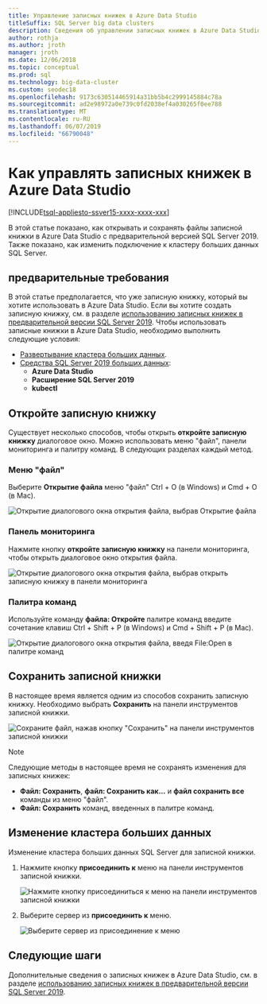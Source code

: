 ```yaml
---
title: Управление записных книжек в Azure Data Studio
titleSuffix: SQL Server big data clusters
description: Сведения об управлении записных книжек в Azure Data Studio. Это включает в себя Открытие записных книжек, их сохранение и изменение подключения кластера больших данных.
author: rothja
ms.author: jroth
manager: jroth
ms.date: 12/06/2018
ms.topic: conceptual
ms.prod: sql
ms.technology: big-data-cluster
ms.custom: seodec18
ms.openlocfilehash: 9173c630514465914a31bb5b4c2999145884c78a
ms.sourcegitcommit: ad2e98972a0e739c0fd2038ef4a030265f0ee788
ms.translationtype: MT
ms.contentlocale: ru-RU
ms.lasthandoff: 06/07/2019
ms.locfileid: "66790048"
---
```

# <a name="how-to-manage-notebooks-in-azure-data-studio"></a>Как управлять записных книжек в Azure Data Studio

[!INCLUDE[tsql-appliesto-ssver15-xxxx-xxxx-xxx](../includes/tsql-appliesto-ssver15-xxxx-xxxx-xxx.md)]

В этой статье показано, как открывать и сохранять файлы записной книжки в Azure Data Studio с предварительной версией SQL Server 2019. Также показано, как изменить подключение к кластеру больших данных SQL Server.

## <a name="prerequisites"></a>предварительные требования

В этой статье предполагается, что уже записную книжку, который вы хотите использовать в Azure Data Studio. Если вы хотите создать записную книжку, см. в разделе [использованию записных книжек в предварительной версии SQL Server 2019](notebooks-guidance.md). Чтобы использовать записные книжки в Azure Data Studio, необходимо выполнить следующие условия:

- [Развертывание кластера больших данных](quickstart-big-data-cluster-deploy.md).
- [Средства SQL Server 2019 больших данных](deploy-big-data-tools.md):
   - **Azure Data Studio**
   - **Расширение SQL Server 2019**
   - **kubectl**

## <a name="open-a-notebook"></a>Откройте записную книжку

Существует несколько способов, чтобы открыть **откройте записную книжку** диалоговое окно. Можно использовать меню "файл", панели мониторинга и палитру команд. В следующих разделах каждый метод.

### <a name="file-menu"></a>Меню "файл"

Выберите **Открытие файла** меню "файл" Ctrl + O (в Windows) и Cmd + O (в Mac).

![Открытие диалогового окна открытия файла, выбрав Открытие файла](./media/notebooks-how-to-manage/open-file-1.png) 

### <a name="dashboard"></a>Панель мониторинга

Нажмите кнопку **откройте записную книжку** на панели мониторинга, чтобы открыть диалоговое окно открытия файла.

![Открытие диалогового окна открытия файла, выбрав открыть записную книжку в панели мониторинга](./media/notebooks-how-to-manage/open-file-2.png) 

### <a name="command-palette"></a>Палитра команд

Используйте команду **файла: Откройте** палитре команд введите сочетание клавиш Ctrl + Shift + P (в Windows) и Cmd + Shift + P (в Mac).

![Открытие диалогового окна открытия файла, введя File:Open в палитре команд](./media/notebooks-how-to-manage/open-file-3.png)

## <a name="save-a-notebook"></a>Сохранить записной книжки

В настоящее время является одним из способов сохранить записную книжку. Необходимо выбрать **Сохранить** на панели инструментов записной книжки.

![Сохраните файл, нажав кнопку "Сохранить" на панели инструментов записной книжки](./media/notebooks-how-to-manage/save-file-1.png)

> [!NOTE]
> Следующие методы в настоящее время не сохранять изменения для записных книжек:
>
> - **Файл: Сохранить**, **файл: Сохранить как...**  и **файл сохранить все** команды из меню "файл".
> - **Файл: Сохранить** команд, введенных в палитре команд.

## <a name="change-the-big-data-cluster"></a>Изменение кластера больших данных

Изменение кластера больших данных SQL Server для записной книжки.

1. Нажмите кнопку **присоединить к** меню на панели инструментов записной книжки.

   ![Нажмите кнопку присоединиться к меню на панели инструментов записной книжки](./media/notebooks-how-to-manage/select-attach-to-1.png)

2. Выберите сервер из **присоединить к** меню.

   ![Выберите сервер из присоединение к меню](./media/notebooks-how-to-manage/select-attach-to-2.png)

## <a name="next-steps"></a>Следующие шаги

Дополнительные сведения о записных книжек в Azure Data Studio, см. в разделе [использованию записных книжек в предварительной версии SQL Server 2019](notebooks-guidance.md).
